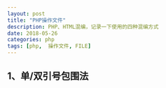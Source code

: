 ```yaml
---
layout: post
title: "PHP操作文件"
description: PHP、HTML混编，记录一下使用的四种混编方式
date: 2018-05-26
categories: php
tags: [php,  操作文件, FILE]
---
```



## 1、单/双引号包围法
